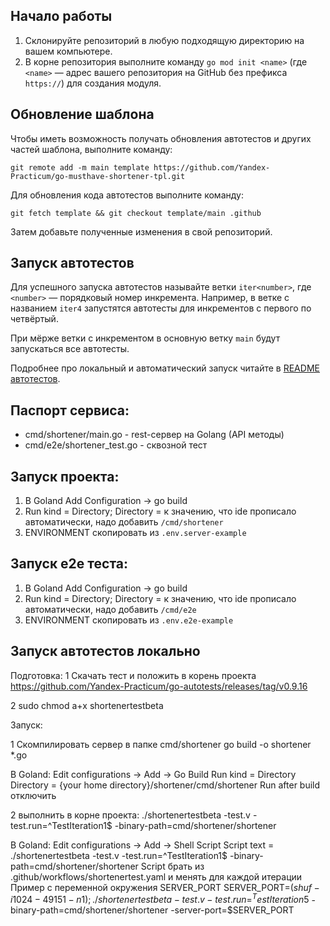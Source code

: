 ## Начало работы

1. Склонируйте репозиторий в любую подходящую директорию на вашем компьютере.
2. В корне репозитория выполните команду `go mod init <name>` (где `<name>` — адрес вашего репозитория на GitHub без префикса `https://`) для создания модуля.

## Обновление шаблона

Чтобы иметь возможность получать обновления автотестов и других частей шаблона, выполните команду:

```
git remote add -m main template https://github.com/Yandex-Practicum/go-musthave-shortener-tpl.git
```

Для обновления кода автотестов выполните команду:

```
git fetch template && git checkout template/main .github
```

Затем добавьте полученные изменения в свой репозиторий.

## Запуск автотестов

Для успешного запуска автотестов называйте ветки `iter<number>`, где `<number>` — порядковый номер инкремента. Например, в ветке с названием `iter4` запустятся автотесты для инкрементов с первого по четвёртый.

При мёрже ветки с инкрементом в основную ветку `main` будут запускаться все автотесты.

Подробнее про локальный и автоматический запуск читайте в [README автотестов](https://github.com/Yandex-Practicum/go-autotests).


## Паспорт сервиса:

* cmd/shortener/main.go - rest-сервер на Golang (API методы)
* cmd/e2e/shortener_test.go - сквозной тест

## Запуск проекта:

1. В Goland Add Configuration -> go build
2. Run kind = Directory; Directory = к значению, что ide прописало автоматически, надо добавить ```/cmd/shortener```
3. ENVIRONMENT скопировать из ```.env.server-example```


## Запуск e2e теста:

1. В Goland Add Configuration -> go build
2. Run kind = Directory; Directory = к значению, что ide прописало автоматически, надо добавить ```/cmd/e2e```
3. ENVIRONMENT скопировать из ```.env.e2e-example```



## Запуск автотестов локально
Подготовка:
1 Скачать тест и положить в корень проекта
https://github.com/Yandex-Practicum/go-autotests/releases/tag/v0.9.16

2 sudo chmod a+x shortenertestbeta

Запуск:

1 Скомпилировать сервер в папке cmd/shortener
go build -o shortener *.go

В Goland: Edit configurations -> Add -> Go Build
Run kind = Directory
Directory = {your home directory}/shortener/cmd/shortener
Run after build отключить

2 выполнить в корне проекта:
./shortenertestbeta -test.v -test.run=^TestIteration1$ -binary-path=cmd/shortener/shortener

В Goland:
Edit configurations -> Add -> Shell Script
Script text = ./shortenertestbeta -test.v -test.run=^TestIteration1$ -binary-path=cmd/shortener/shortener
Script брать из .github/workflows/shortenertest.yaml и менять для каждой итерации
Пример с переменной окружения SERVER_PORT
SERVER_PORT=$(shuf -i 1024-49151 -n 1); ./shortenertestbeta -test.v -test.run=^TestIteration5$ -binary-path=cmd/shortener/shortener -server-port=$SERVER_PORT